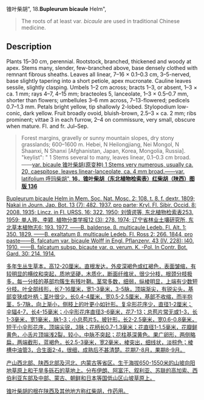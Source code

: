 锥叶柴胡",
18.**Bupleurum bicaule** Helm",

> The roots of at least var. *bicaule* are used in traditional Chinese medicine.

## Description
Plants 15–30 cm, perennial. Rootstock, branched, thickened and woody at apex. Stems many, slender, few-branched above, base densely clothed with remnant fibrous sheaths. Leaves all linear, 7–16 × 0.1–0.3 cm, 3–5-nerved, base slightly tapering into a short petiole, apex mucronate. Cauline leaves sessile, slightly clasping. Umbels 1–2 cm across; bracts 1–3, or absent, 1–3 × ca. 1 mm; rays 4–7, 4–15 mm; bracteoles 5, lanceolate, 1–3 × 0.5–0.7 mm, shorter than flowers; umbellules 3–6 mm across, 7–13-flowered; pedicels 0.7–1.3 mm. Petals bright yellow, tip shallowly 2-lobed. Stylopodium low-conic, dark yellow. Fruit broadly ovoid, bluish-brown, 2.5–3 × ca. 2 mm; ribs prominent; vittae 3 in each furrow, 2–4 on commissure, very small, obscure when mature. Fl. and fr. Jul–Sep.

> Forest margins, gravelly or sunny mountain slopes, dry stony grasslands; 600–1600 m. Hebei, N Heilongjiang, Nei Mongol, N Shaanxi, N Shanxi [Afghanistan, Japan, Korea, Mongolia, Russia].
  "keylist": "
1 Stems several to many, leaves linear, 0.1–0.3 cm broad.——<a href='/info/Bupleurum bicaule var. bicaule?t=foc'>var. bicaule 锥叶柴胡(原变种)
1 Stems very numerous, usually ca. 20, caespitose, leaves linear-lanceolate, ca. 4 mm broad.——<a href='/info/Bupleurum bicaule var. latifolium?t=foc'>var. latifolium 呼玛柴胡",
**16．锥叶柴胡（东北植物检索表）红柴胡（陕西）图版 136**

Bupleurum bicaule Helm in Mem. Soc. Nat. Mosc. 2: 108. t. 8. f. dextr. 1809; Nakai in Journ. Jap. Bot. 13 (7): 482. 1937. pro parte; Kryl. Fl. Sibir. Occid. 8: 2008. 1935; Lincz. in Fl. URSS. 16: 322. 1950; 刘慎谔等, 东北植物检索表253. 1959; 单人骅、李颖, 植物分类学报12 (3): 278. 1974; 辽宁省林业土壤研究所, 东北草本植物志6: 193. 1977. ——B. baldense. β. multicaule Ledeb. Fl. Alt. 1: 350. 1829. ——B. exaltatum β. multicaule Ledeb. Fl. Ross 2: 266. 1844, pro paste——B. falcatum var. bicaule Wolff in Engl. Pflanzenr. 43 (IV. 228): l40. 1910. ——B. falcatum subsp. bicaute var. α. verum. K. -Pol. In Contr. Bot. Gard. 30: 214. 1914.

多年生丛生草本，高12-20厘米。直根发达，外皮深褐色或红褐色，表面皱缩，有较明显的横纹和突起，质地坚硬，木质化，断面纤维状，很少分枝，根颈分枝极多，每一分枝的基部均簇生有残叶鞘。茎常多数，细弱，纵棱明显，上端有少数短分枝。叶全部线形，长7-16厘米，宽1-3毫米，3-5脉，顶端渐尖，有锐尖头，基部变狭成叶柄；茎叶很少，长0.4-4厘米，宽0.5-2.5厘米，基部不收缩，而半抱茎，5-7脉，向上渐小，侧枝上的叶更小如针形。复伞形花序少，直径1-2厘米；伞辐4-7，长4-15毫米；小伞形花序直径3-6毫米，花7-13；总苞片常无或1-3，长1-3毫米，宽1毫米，脉1-3；小总苞片5，披针形，长2-2.5毫米，宽0.6-0.8毫米，短于小伞形花序，顶端尖锐，3脉；花柄长0.7-1.3毫米；花直径1-1.5毫米，花瓣鲜黄色，小舌片顶端浅2裂，较小，中脉不突起；花柱基深黄色。果广卵形，两侧略扁，两端截形，蓝褐色，长2.5-3毫米，宽2毫米，棱突出，细线状，淡棕色；棱槽中油管3，合生面2-4，很细，成熟后不甚清楚。花期7-8月，果期8-9月。

产山西北部、陕西北部及河北、内蒙古等省区。生于海拔650-1550米的山坡向阳地草原上和干旱多砾石的草地上。分布伊朗、阿富汗、叙利亚、苏联的高加索、西伯利亚东部及中部、蒙古、朝鲜和日本等国低山区山坡草原上。

锥叶柴胡的根在陕西及其他地方称红柴胡，作药用。
